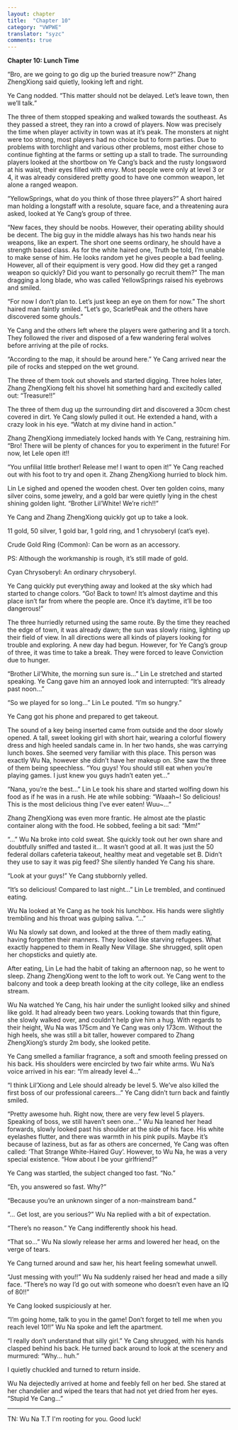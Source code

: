 ```yaml
---
layout: chapter
title:  "Chapter 10"
category: "VWPWE"
translator: "syzc"
comments: true
---
```


**Chapter 10: Lunch Time**

“Bro, are we going to go dig up the buried treasure now?” Zhang ZhengXiong said quietly, looking left and right.

Ye Cang nodded. “This matter should not be delayed. Let’s leave town, then we’ll talk.”

The three of them stopped speaking and walked towards the southeast. As they passed a street, they ran into a crowd of players. Now was precisely the time when player activity in town was at it’s peak. The monsters at night were too strong, most players had no choice but to form parties. Due to problems with torchlight and various other problems, most either chose to continue fighting at the farms or setting up a stall to trade. The surrounding players looked at the shortbow on Ye Cang’s back and the rusty longsword at his waist, their eyes filled with envy. Most people were only at level 3 or 4, it was already considered pretty good to have one common weapon, let alone a ranged weapon.

“YellowSprings, what do you think of those three players?” A short haired man holding a longstaff with a resolute, square face, and a threatening aura asked, looked at Ye Cang’s group of three. 

“New faces, they should be noobs. However, their operating ability should be decent. The big guy in the middle always has his two hands near his weapons, like an expert. The short one seems ordinary, he should have a strength based class. As for the white haired one, Truth be told, I’m unable to make sense of him. He looks random yet he gives people a bad feeling. However, all of their equipment is very good. How did they get a ranged weapon so quickly? Did you want to personally go recruit them?” The man dragging a long blade, who was called YellowSprings raised his eyebrows and smiled.

“For now I don’t plan to. Let’s just keep an eye on them for now.” The short haired man faintly smiled. “Let’s go, ScarletPeak and the others have discovered some ghouls.”

Ye Cang and the others left where the players were gathering and lit a torch. They followed the river and disposed of a few wandering feral wolves before arriving at the pile of rocks.

“According to the map, it should be around here.” Ye Cang arrived near the pile of rocks and stepped on the wet ground. 

The three of them took out shovels and started digging. Three holes later, Zhang ZhengXiong felt his shovel hit something hard and excitedly called out: “Treasure!!”

The three of them dug up the surrounding dirt and discovered a 30cm chest covered in dirt. Ye Cang slowly pulled it out. He extended a hand, with a crazy look in his eye. “Watch at my divine hand in action.”

Zhang ZhengXiong immediately locked hands with Ye Cang, restraining him. “Bro! There will be plenty of chances for you to experiment in the future! For now, let Lele open it!!

“You unfilial little brother! Release me! I want to open it!” Ye Cang reached out with his foot to try and open it. Zhang ZhengXiong hurried to block him.

Lin Le sighed and opened the wooden chest. Over ten golden coins, many silver coins, some jewelry, and a gold bar were quietly lying in the chest shining golden light. “Brother Lil’White! We’re rich!!”

Ye Cang and Zhang ZhengXiong quickly got up to take a look. 

11 gold, 50 silver, 1 gold bar, 1 gold ring, and 1 chrysoberyl (cat’s eye).

Crude Gold Ring (Common): Can be worn as an accessory.

PS: Although the workmanship is rough, it’s still made of gold.

Cyan Chrysoberyl: An ordinary chrysoberyl.

Ye Cang quickly put everything away and looked at the sky which had started to change colors. “Go! Back to town! It’s almost daytime and this place isn’t far from where the people are. Once it’s daytime, it’ll be too dangerous!”

The three hurriedly returned using the same route. By the time they reached the edge of town, it was already dawn; the sun was slowly rising, lighting up their field of view. In all directions were all kinds of players looking for trouble and exploring. A new day had begun. However, for Ye Cang’s group of three, it was time to take a break. They were forced to leave Conviction due to hunger.

“Brother Lil’White, the morning sun sure is...” Lin Le stretched and started speaking. Ye Cang gave him an annoyed look and interrupted: “It’s already past noon...”

“So we played for so long...” Lin Le pouted. “I’m so hungry.”

Ye Cang got his phone and prepared to get takeout.

The sound of a key being inserted came from outside and the door slowly opened. A tall, sweet looking girl with short hair, wearing a colorful flowery dress and high heeled sandals came in. In her two hands, she was carrying lunch boxes. She seemed very familiar with this place. This person was exactly Wu Na, however she didn’t have her makeup on. She saw the three of them being speechless. “You guys! You should still eat when you’re playing games. I just knew you guys hadn’t eaten yet...”

“Nana, you’re the best...” Lin Le took his share and started wolfing down his food as if he was in a rush. He ate while sobbing: “Waaah~! So delicious! This is the most delicious thing I’ve ever eaten! Wuu~...”

Zhang ZhengXiong was even more frantic. He almost ate the plastic container along with the food. He sobbed, feeling a bit sad: “Mm!”

“...” Wu Na broke into cold sweat. She quickly took out her own share and doubtfully sniffed and tasted it... It wasn’t good at all. It was just the 50 federal dollars cafeteria takeout, healthy meat and vegetable set B. Didn’t they use to say it was pig feed? She silently handed Ye Cang his share.

“Look at your guys!” Ye Cang stubbornly yelled.

“It’s so delicious! Compared to last night...” Lin Le trembled, and continued eating. 

Wu Na looked at Ye Cang as he took his lunchbox. His hands were slightly trembling and his throat was gulping saliva. “...”

Wu Na slowly sat down, and looked at the three of them madly eating, having forgotten their manners. They looked like starving refugees. What exactly happened to them in Really New Village. She shrugged, split open her chopsticks and quietly ate.

After eating, Lin Le had the habit of taking an afternoon nap, so he went to sleep. Zhang ZhengXiong went to the loft to work out. Ye Cang went to the balcony and took a deep breath looking at the city college, like an endless stream. 

Wu Na watched Ye Cang, his hair under the sunlight looked silky and shined like gold. It had already been two years. Looking towards that thin figure, she slowly walked over, and couldn’t help give him a hug. With regards to their height, Wu Na was 175cm and Ye Cang was only 173cm. Without the high heels, she was still a bit taller, however compared to Zhang ZhengXiong’s sturdy 2m body, she looked petite.

Ye Cang smelled a familiar fragrance, a soft and smooth feeling pressed on his back. His shoulders were encircled by two fair white arms. Wu Na’s voice arrived in his ear: “I’m already level 4...”

“I think Lil’Xiong and Lele should already be level 5. We’ve also killed the first boss of our professional careers...” Ye Cang didn’t turn back and faintly smiled. 

“Pretty awesome huh. Right now, there are very few level 5 players. Speaking of boss, we still haven’t seen one...” Wu Na leaned her head forwards, slowly looked past his shoulder at the side of his face. His white eyelashes flutter, and there was warmth in his pink pupils. Maybe it’s because of laziness, but as far as others are concerned, Ye Cang was often called: ‘That Strange White-Haired Guy’. However, to Wu Na, he was a very special existence. “How about I be your girlfriend?”

Ye Cang was startled, the subject changed too fast. “No.”

“Eh, you answered so fast. Why?”

“Because you’re an unknown singer of a non-mainstream band.”

“... Get lost, are you serious?” Wu Na replied with a bit of expectation.

“There’s no reason.” Ye Cang indifferently shook his head.

“That so...” Wu Na slowly release her arms and lowered her head, on the verge of tears.

Ye Cang turned around and saw her, his heart feeling somewhat unwell.

“Just messing with you!!” Wu Na suddenly raised her head and made a silly face. “There’s no way I’d go out with someone who doesn’t even have an IQ of 80!!”

Ye Cang looked suspiciously at her.

“I’m going home, talk to you in the game! Don’t forget to tell me when you reach level 10!!” Wu Na spoke and left the apartment.

“I really don’t understand that silly girl.” Ye Cang shrugged, with his hands clasped behind his back. He turned back around to look at the scenery and murmured: “Why... huh.”

I quietly chuckled and turned to return inside.

Wu Na dejectedly arrived at home and feebly fell on her bed. She stared at her chandelier and wiped the tears that had not yet dried from her eyes. “Stupid Ye Cang...”

---

TN: Wu Na T.T I'm rooting for you. Good luck!